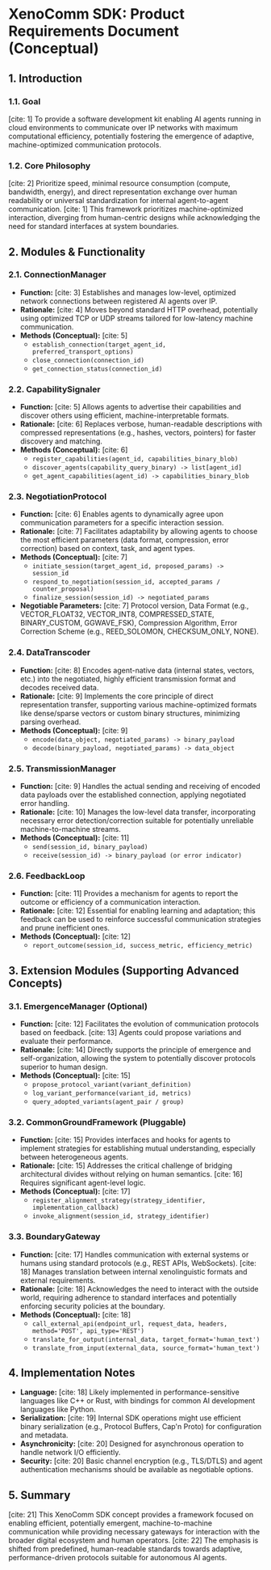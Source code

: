 # XenoComm SDK: Product Requirements Document (Conceptual)

## 1. Introduction

### 1.1. Goal

[cite: 1] To provide a software development kit enabling AI agents running in cloud environments to communicate over IP networks with maximum computational efficiency, potentially fostering the emergence of adaptive, machine-optimized communication protocols.

### 1.2. Core Philosophy

[cite: 2] Prioritize speed, minimal resource consumption (compute, bandwidth, energy), and direct representation exchange over human readability or universal standardization for internal agent-to-agent communication. [cite: 1] This framework prioritizes machine-optimized interaction, diverging from human-centric designs while acknowledging the need for standard interfaces at system boundaries.

## 2. Modules & Functionality

### 2.1. ConnectionManager

* **Function:** [cite: 3] Establishes and manages low-level, optimized network connections between registered AI agents over IP.
* **Rationale:** [cite: 4] Moves beyond standard HTTP overhead, potentially using optimized TCP or UDP streams tailored for low-latency machine communication.
* **Methods (Conceptual):** [cite: 5]
    * `establish_connection(target_agent_id, preferred_transport_options)`
    * `close_connection(connection_id)`
    * `get_connection_status(connection_id)`

### 2.2. CapabilitySignaler

* **Function:** [cite: 5] Allows agents to advertise their capabilities and discover others using efficient, machine-interpretable formats.
* **Rationale:** [cite: 6] Replaces verbose, human-readable descriptions with compressed representations (e.g., hashes, vectors, pointers) for faster discovery and matching.
* **Methods (Conceptual):** [cite: 6]
    * `register_capabilities(agent_id, capabilities_binary_blob)`
    * `discover_agents(capability_query_binary) -> list[agent_id]`
    * `get_agent_capabilities(agent_id) -> capabilities_binary_blob`

### 2.3. NegotiationProtocol

* **Function:** [cite: 6] Enables agents to dynamically agree upon communication parameters for a specific interaction session.
* **Rationale:** [cite: 7] Facilitates adaptability by allowing agents to choose the most efficient parameters (data format, compression, error correction) based on context, task, and agent types.
* **Methods (Conceptual):** [cite: 7]
    * `initiate_session(target_agent_id, proposed_params) -> session_id`
    * `respond_to_negotiation(session_id, accepted_params / counter_proposal)`
    * `finalize_session(session_id) -> negotiated_params`
* **Negotiable Parameters:** [cite: 7] Protocol version, Data Format (e.g., VECTOR_FLOAT32, VECTOR_INT8, COMPRESSED_STATE, BINARY_CUSTOM, GGWAVE_FSK), Compression Algorithm, Error Correction Scheme (e.g., REED_SOLOMON, CHECKSUM_ONLY, NONE).

### 2.4. DataTranscoder

* **Function:** [cite: 8] Encodes agent-native data (internal states, vectors, etc.) into the negotiated, highly efficient transmission format and decodes received data.
* **Rationale:** [cite: 9] Implements the core principle of direct representation transfer, supporting various machine-optimized formats like dense/sparse vectors or custom binary structures, minimizing parsing overhead.
* **Methods (Conceptual):** [cite: 9]
    * `encode(data_object, negotiated_params) -> binary_payload`
    * `decode(binary_payload, negotiated_params) -> data_object`

### 2.5. TransmissionManager

* **Function:** [cite: 9] Handles the actual sending and receiving of encoded data payloads over the established connection, applying negotiated error handling.
* **Rationale:** [cite: 10] Manages the low-level data transfer, incorporating necessary error detection/correction suitable for potentially unreliable machine-to-machine streams.
* **Methods (Conceptual):** [cite: 11]
    * `send(session_id, binary_payload)`
    * `receive(session_id) -> binary_payload (or error indicator)`

### 2.6. FeedbackLoop

* **Function:** [cite: 11] Provides a mechanism for agents to report the outcome or efficiency of a communication interaction.
* **Rationale:** [cite: 12] Essential for enabling learning and adaptation; this feedback can be used to reinforce successful communication strategies and prune inefficient ones.
* **Methods (Conceptual):** [cite: 12]
    * `report_outcome(session_id, success_metric, efficiency_metric)`

## 3. Extension Modules (Supporting Advanced Concepts)

### 3.1. EmergenceManager (Optional)

* **Function:** [cite: 12] Facilitates the evolution of communication protocols based on feedback. [cite: 13] Agents could propose variations and evaluate their performance.
* **Rationale:** [cite: 14] Directly supports the principle of emergence and self-organization, allowing the system to potentially discover protocols superior to human design.
* **Methods (Conceptual):** [cite: 15]
    * `propose_protocol_variant(variant_definition)`
    * `log_variant_performance(variant_id, metrics)`
    * `query_adopted_variants(agent_pair / group)`

### 3.2. CommonGroundFramework (Pluggable)

* **Function:** [cite: 15] Provides interfaces and hooks for agents to implement strategies for establishing mutual understanding, especially between heterogeneous agents.
* **Rationale:** [cite: 15] Addresses the critical challenge of bridging architectural divides without relying on human semantics. [cite: 16] Requires significant agent-level logic.
* **Methods (Conceptual):** [cite: 17]
    * `register_alignment_strategy(strategy_identifier, implementation_callback)`
    * `invoke_alignment(session_id, strategy_identifier)`

### 3.3. BoundaryGateway

* **Function:** [cite: 17] Handles communication with external systems or humans using standard protocols (e.g., REST APIs, WebSockets). [cite: 18] Manages translation between internal xenolinguistic formats and external requirements.
* **Rationale:** [cite: 18] Acknowledges the need to interact with the outside world, requiring adherence to standard interfaces and potentially enforcing security policies at the boundary.
* **Methods (Conceptual):** [cite: 18]
    * `call_external_api(endpoint_url, request_data, headers, method='POST', api_type='REST')`
    * `translate_for_output(internal_data, target_format='human_text')`
    * `translate_from_input(external_data, source_format='human_text')`

## 4. Implementation Notes

* **Language:** [cite: 18] Likely implemented in performance-sensitive languages like C++ or Rust, with bindings for common AI development languages like Python.
* **Serialization:** [cite: 19] Internal SDK operations might use efficient binary serialization (e.g., Protocol Buffers, Cap'n Proto) for configuration and metadata.
* **Asynchronicity:** [cite: 20] Designed for asynchronous operation to handle network I/O efficiently.
* **Security:** [cite: 20] Basic channel encryption (e.g., TLS/DTLS) and agent authentication mechanisms should be available as negotiable options.

## 5. Summary

[cite: 21] This XenoComm SDK concept provides a framework focused on enabling efficient, potentially emergent, machine-to-machine communication while providing necessary gateways for interaction with the broader digital ecosystem and human operators. [cite: 22] The emphasis is shifted from predefined, human-readable standards towards adaptive, performance-driven protocols suitable for autonomous AI agents.